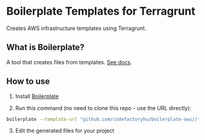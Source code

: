 # Boilerplate Templates for Terragrunt

Creates AWS infrastructure templates using Terragrunt.

## What is Boilerplate?

A tool that creates files from templates. [See docs](https://github.com/gruntwork-io/boilerplate).

## How to use

1. Install [Boilerplate](https://github.com/gruntwork-io/boilerplate#install)

2. Run this command (no need to clone this repo - use the URL directly):
```bash
boilerplate --template-url "github.com/codefactoryhu/boilerplate-aws//terragrunt-boilerplate?ref=main" --output-folder ~/Desktop/single-acc/
```

3. Edit the generated files for your project